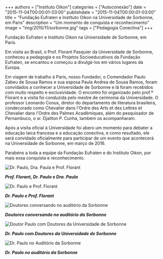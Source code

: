 +++
authors = ["Instituto Oikon"]
categories = ["Autoconexão"]
date = "2015-11-04T00:00:01-03:00"
publishdate = "2015-11-04T00:00:01-03:00"
title = "Fundação Eufraten e Instituto Oikon na Universidade de Sorbonne, em Paris"
description = "Um momento de conquista e reconhecimento"
image = "img/2015/11/sorbonne.jpg"
tags = ["Pedagogia Conectiva"]
+++


Fundação Eufraten e Instituto Oikon na Universidade de Sorbonne, em Paris.

Em visita ao Brasil, o Prof. Florant Pasquier da Universidade de Sorbonne, conheceu a pedagogia e os Projetos Socioeducativos da Fundação Eufraten, se encantou e começou a divulgá-los em vários lugares da Europa.

Em viagem de trabalho à Paris, nosso Fundador, o Comendador Paulo Zabeu de Sousa Ramos e sua esposa Paula Andrea de Sousa Ramos, foram convidados a conhecer a Universidade de Sorbonne e lá foram recebidos com muito respeito e exclusividade. O encontro foi organizado pelo prof.º Florant e a visita foi conduzida pelo mestre de cerimonia da Universidade. O professor Leonardo Conus, diretor do departamento de literatura brasileira, condecorado como Chevalier dans l'Ordre des Arts et des Lettres et Chevalier dans l'Ordre des Palmes Acadêmiques, além do  pesquisador de Pernambuco, o sr. Djailton P. Cunha, também os acompanharam.

Após a visita oficial à Universidade foi abero um momento para debater a educação laica francesa e a educação conectiva, e como resultado, ele será convidado oficialmente para participar de um evento que acontecerá na Universidade de Sorbonne, em março de 2016.

Parabéns a toda a equipe da Fundação Eufraten e do Instituto Oikon, por mais essa conquista e reconhecimento.


![Dr. Paulo, Dra. Paula e Prof. Florant](https://s3-sa-east-1.amazonaws.com/blog.autoconexao.org.br/img/2015/11/prof-florant-dr-paulo-dra-paula.jpeg)

***Prof. Florant, Dr. Paulo e Dra. Paula***


![Dr. Paulo e Prof. Florant](https://s3-sa-east-1.amazonaws.com/blog.autoconexao.org.br/img/2015/11/dr-paulo-e-prof-florant.jpeg)

***Dr. Paulo e Prof. Florant***


![Doutores conversando no auditório da Sorbonne](https://s3-sa-east-1.amazonaws.com/blog.autoconexao.org.br/img/2015/11/auditorio-sorbonne.jpeg)

***Doutores conversando no auditório da Sorbonne***

![Doutor Paulo com Doutores da Universidade de Sorbonne](https://s3-sa-east-1.amazonaws.com/blog.autoconexao.org.br/img/2015/11/doutores-da-sorbonne.jpeg)

***Dr. Paulo com Doutores da Universidade de Sorbonne***


![Dr. Paulo no Auditório da Sorbonne](https://s3-sa-east-1.amazonaws.com/blog.autoconexao.org.br/img/2015/11/dr-paulo-auditorio-sorbonne.jpeg)

***Dr. Paulo no auditório da Sorbonne***
